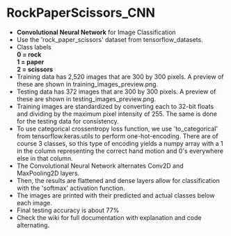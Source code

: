 # RockPaperScissors_CNN
* **Convolutional Neural Network** for Image Classification
* Use the 'rock_paper_scissors' dataset from tensorflow_datasets.
* Class labels <br>
  **0 = rock** <br>
  **1 = paper** <br>
  **2 = scissors** <br>
* Training data has 2,520 images that are 300 by 300 pixels. A preview of these are shown in training_images_preview.png.
* Testing data has 372 images that are 300 by 300 pixels. A preview of these are shown in testing_images_preview.png.
* Training images are standardized by converting each to 32-bit floats and dividing by the maximum pixel intensity of 255. The same is done for the testing data for consistency.
* To use categorical crossentropy loss function, we use 'to_categorical' from tensorflow.keras.utils to perform one-hot-encoding. There are of course 3 classes, so this type of encoding yields a numpy array with a 1 in the column representing the correct hand motion and 0's everywhere else in that column.
* The Convolutional Neural Network alternates Conv2D and MaxPooling2D layers.
* Then, the results are flattened and dense layers allow for classification with the 'softmax' activation function.
* The images are printed with their predicted and actual classes below each image.
* Final testing accuracy is about 77%
* Check the wiki for full documentation with explanation and code alternating.
